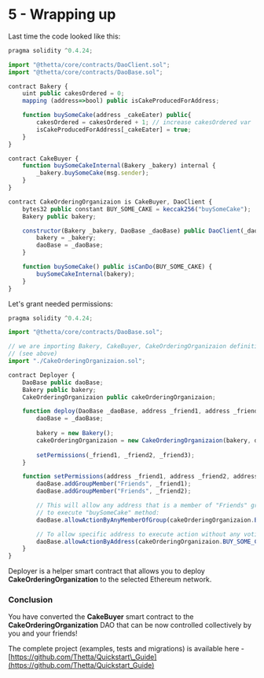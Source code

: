 # 5 - Wrapping up

Last time the code looked like this:

```javascript
pragma solidity ^0.4.24;

import "@thetta/core/contracts/DaoClient.sol";
import "@thetta/core/contracts/DaoBase.sol";

contract Bakery {
	uint public cakesOrdered = 0;
	mapping (address=>bool) public isCakeProducedForAddress;

	function buySomeCake(address _cakeEater) public{
		cakesOrdered = cakesOrdered + 1; // increase cakesOrdered var
		isCakeProducedForAddress[_cakeEater] = true;
	}
}

contract CakeBuyer {
	function buySomeCakeInternal(Bakery _bakery) internal { 
		_bakery.buySomeCake(msg.sender);
	}
}

contract CakeOrderingOrganizaion is CakeBuyer, DaoClient {
	bytes32 public constant BUY_SOME_CAKE = keccak256("buySomeCake");
	Bakery public bakery;

	constructor(Bakery _bakery, DaoBase _daoBase) public DaoClient(_daoBase){
		bakery = _bakery;
		daoBase = _daoBase;
	}

	function buySomeCake() public isCanDo(BUY_SOME_CAKE) {
		buySomeCakeInternal(bakery);
	}
}

```

Let's grant needed permissions:

```javascript
pragma solidity ^0.4.24;

import "@thetta/core/contracts/DaoBase.sol";

// we are importing Bakery, CakeBuyer, CakeOrderingOrganizaion definitions
// (see above)
import "./CakeOrderingOrganizaion.sol";

contract Deployer {
	DaoBase public daoBase;
	Bakery public bakery;
	CakeOrderingOrganizaion public cakeOrderingOrganizaion;

	function deploy(DaoBase _daoBase, address _friend1, address _friend2, address _friend3) public {
		daoBase = _daoBase;
		
		bakery = new Bakery();
		cakeOrderingOrganizaion = new CakeOrderingOrganizaion(bakery, daoBase);
		
		setPermissions(_friend1, _friend2, _friend3);
	}

	function setPermissions(address _friend1, address _friend2, address _friend3) public {
		daoBase.addGroupMember("Friends", _friend1);
		daoBase.addGroupMember("Friends", _friend2);

		// This will allow any address that is a member of "Friends" group 
		// to execute "buySomeCake" method:
		daoBase.allowActionByAnyMemberOfGroup(cakeOrderingOrganizaion.BUY_SOME_CAKE(), "Friends");

		// To allow specific address to execute action without any voting:
		daoBase.allowActionByAddress(cakeOrderingOrganizaion.BUY_SOME_CAKE(), _friend3);
	}
}
```

Deployer is a helper smart contract that allows you to deploy **CakeOrderingOrganization** to the selected Ethereum network.

### Conclusion

You have converted the **CakeBuyer** smart contract to the **CakeOrderingOrganization** DAO that can be now controlled collectively by you and your friends!

The complete project \(examples, tests and migrations\) is available here - [https://github.com/Thetta/Quickstart\_Guide](https://github.com/Thetta/Quickstart_Guide)

